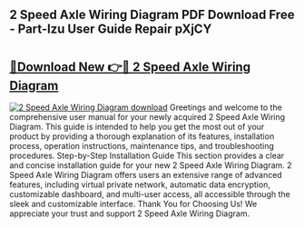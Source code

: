 ## 2 Speed Axle Wiring Diagram PDF Download Free - Part-lzu User Guide Repair pXjCY

# <h2><a href="http://dftmris.blite.top/?on=2+Speed+Axle+Wiring+Diagram">🔗Download New 👉🔴 2 Speed Axle Wiring Diagram</a></h2>

[![2 Speed Axle Wiring Diagram download](https://i.imgur.com/lujVjoI.png)](http://dftmris.blite.top/?on=2+Speed+Axle+Wiring+Diagram)
Greetings and welcome to the comprehensive user manual for your newly acquired 2 Speed Axle Wiring Diagram. This guide is intended to help you get the most out of your product by providing a thorough explanation of its features, installation process, operation instructions, maintenance tips, and troubleshooting procedures. Step-by-Step Installation Guide This section provides a clear and concise installation guide for your new 2 Speed Axle Wiring Diagram. 2 Speed Axle Wiring Diagram offers users an extensive range of advanced features, including virtual private network, automatic data encryption, customizable dashboard, and multi-user access, all accessible through the sleek and customizable interface. Thank You for Choosing Us! We appreciate your trust and support 2 Speed Axle Wiring Diagram.
